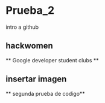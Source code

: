 # Prueba_2
intro a github
## hackwomen
** Google developer student clubs **
## insertar imagen
** segunda prueba de codigo**
